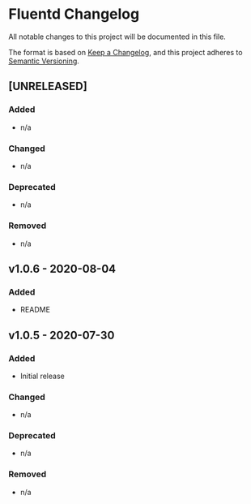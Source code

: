 # Fluentd Changelog

All notable changes to this project will be documented in this file.

The format is based on [Keep a Changelog](https://keepachangelog.com/en/1.0.0/),
and this project adheres to [Semantic Versioning](https://semver.org/spec/v2.0.0.html).

## [UNRELEASED]

### Added

- n/a

### Changed

- n/a

### Deprecated

- n/a

### Removed

- n/a

## v1.0.6 - 2020-08-04

### Added

- README

## v1.0.5 - 2020-07-30

### Added

- Initial release

### Changed

- n/a

### Deprecated

- n/a

### Removed

- n/a
